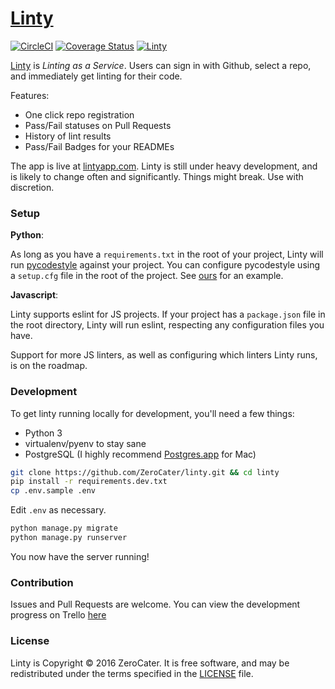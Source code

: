 # [Linty](https://www.lintyapp.com)
[![CircleCI](https://circleci.com/gh/ZeroCater/linty.svg?style=svg)](https://circleci.com/gh/ZeroCater/linty)
[![Coverage Status](https://coveralls.io/repos/github/ZeroCater/linty/badge.svg?branch=master)](https://coveralls.io/github/ZeroCater/linty?branch=master)
[![Linty](https://www.lintyapp.com/repo/ZeroCater/linty/badge.svg)](https://www.lintyapp.com/repo/ZeroCater/linty)

[Linty](https://www.lintyapp.com) is _Linting as a Service_. Users can sign in with Github, select a repo, and immediately get linting for their code.

Features:
* One click repo registration
* Pass/Fail statuses on Pull Requests
* History of lint results
* Pass/Fail Badges for your READMEs

The app is live at [lintyapp.com](https://www.lintyapp.com). Linty is still under heavy development, and is likely to change often and significantly. Things might break. Use with discretion.

### Setup

**Python**:

As long as you have a `requirements.txt` in the root of your project, Linty will run [pycodestyle](https://github.com/PyCQA/pycodestyle) against your project. You can configure pycodestyle using a `setup.cfg` file in the root of the project. See [ours](https://github.com/ZeroCater/linty/blob/master/setup.cfg) for an example.

**Javascript**:

Linty supports eslint for JS projects. If your project has a `package.json` file in the root directory, Linty will run eslint, respecting any configuration files you have.

Support for more JS linters, as well as configuring which linters Linty runs, is on the roadmap. 

### Development

To get linty running locally for development, you'll need a few things:
* Python 3
* virtualenv/pyenv to stay sane
* PostgreSQL (I highly recommend [Postgres.app](http://postgresapp.com/) for Mac)

```bash
git clone https://github.com/ZeroCater/linty.git && cd linty
pip install -r requirements.dev.txt
cp .env.sample .env

```

Edit `.env` as necessary.

```bash
python manage.py migrate
python manage.py runserver
```

You now have the server running!

### Contribution

Issues and Pull Requests are welcome.
You can view the development progress on Trello [here](https://trello.com/b/w6mQAxUG/linty)


### License

Linty is Copyright © 2016 ZeroCater. It is free software, and may be
redistributed under the terms specified in the [LICENSE](LICENSE) file.
